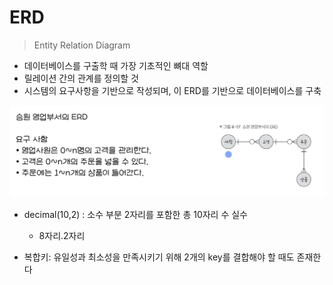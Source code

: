# ERD

> Entity Relation Diagram

- 데이터베이스를 구출학 때 가장 기초적인 뼈대 역할
- 릴레이션 간의 관계를 정의할 것
- 시스템의 요구사항을 기반으로 작성되며, 이 ERD를 기반으로 데이터베이스를 구축

![Alt text](image.png)

- decimal(10,2) : 소수 부분 2자리를 포함한 총 10자리 수 실수

  - 8자리.2자리

- 복합키: 유일성과 최소성을 만족시키기 위해 2개의 key를 결합해야 할 때도 존재한다
